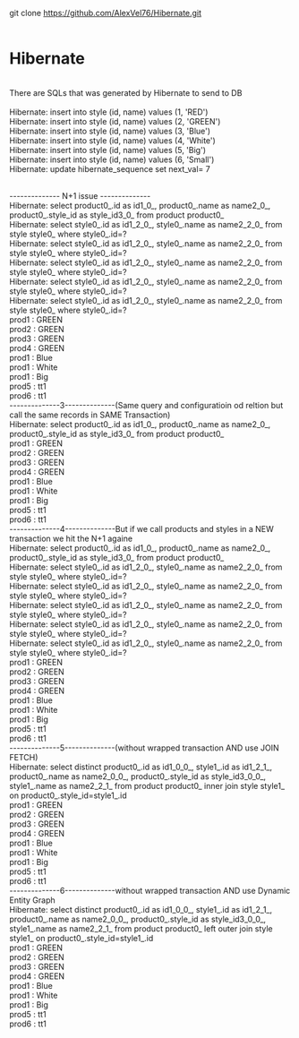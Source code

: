 git clone https://github.com/AlexVel76/Hibernate.git <br>
 <br>
# Hibernate <br>
 <br>
There are SQLs that was generated by Hibernate to send to DB <br>
 <br>
Hibernate: insert into style (id, name) values (1, 'RED') <br>
Hibernate: insert into style (id, name) values (2, 'GREEN') <br>
Hibernate: insert into style (id, name) values (3, 'Blue') <br>
Hibernate: insert into style (id, name) values (4, 'White') <br>
Hibernate: insert into style (id, name) values (5, 'Big') <br>
Hibernate: insert into style (id, name) values (6, 'Small') <br>
Hibernate: update hibernate_sequence set next_val= 7 <br>
 <br>

-------------- N+1 issue -------------- <br>
Hibernate: select product0_.id as id1_0_, product0_.name as name2_0_, product0_.style_id as style_id3_0_ from product product0_ <br>
Hibernate: select style0_.id as id1_2_0_, style0_.name as name2_2_0_ from style style0_ where style0_.id=? <br>
Hibernate: select style0_.id as id1_2_0_, style0_.name as name2_2_0_ from style style0_ where style0_.id=? <br>
Hibernate: select style0_.id as id1_2_0_, style0_.name as name2_2_0_ from style style0_ where style0_.id=? <br>
Hibernate: select style0_.id as id1_2_0_, style0_.name as name2_2_0_ from style style0_ where style0_.id=? <br>
Hibernate: select style0_.id as id1_2_0_, style0_.name as name2_2_0_ from style style0_ where style0_.id=? <br>
prod1 : GREEN <br>
prod2 : GREEN <br>
prod3 : GREEN <br>
prod4 : GREEN <br>
prod1 : Blue <br>
prod1 : White <br>
prod1 : Big <br>
prod5 : tt1 <br>
prod6 : tt1 <br>
--------------3--------------(Same query and configuratioin od reltion but call the same records in SAME Transaction) <br>
Hibernate: select product0_.id as id1_0_, product0_.name as name2_0_, product0_.style_id as style_id3_0_ from product product0_ <br>
prod1 : GREEN <br>
prod2 : GREEN <br>
prod3 : GREEN <br>
prod4 : GREEN <br>
prod1 : Blue <br>
prod1 : White <br>
prod1 : Big <br>
prod5 : tt1 <br>
prod6 : tt1 <br>
--------------4--------------But if we call products and styles in a NEW transaction we hit the N+1 againe <br>
Hibernate: select product0_.id as id1_0_, product0_.name as name2_0_, product0_.style_id as style_id3_0_ from product product0_ <br>
Hibernate: select style0_.id as id1_2_0_, style0_.name as name2_2_0_ from style style0_ where style0_.id=? <br>
Hibernate: select style0_.id as id1_2_0_, style0_.name as name2_2_0_ from style style0_ where style0_.id=? <br>
Hibernate: select style0_.id as id1_2_0_, style0_.name as name2_2_0_ from style style0_ where style0_.id=? <br>
Hibernate: select style0_.id as id1_2_0_, style0_.name as name2_2_0_ from style style0_ where style0_.id=? <br>
Hibernate: select style0_.id as id1_2_0_, style0_.name as name2_2_0_ from style style0_ where style0_.id=? <br>
prod1 : GREEN <br>
prod2 : GREEN <br>
prod3 : GREEN <br>
prod4 : GREEN <br>
prod1 : Blue <br>
prod1 : White <br>
prod1 : Big <br>
prod5 : tt1 <br>
prod6 : tt1 <br>
--------------5--------------(without wrapped transaction AND use JOIN FETCH) <br>
Hibernate: select distinct product0_.id as id1_0_0_, style1_.id as id1_2_1_, product0_.name as name2_0_0_, product0_.style_id as style_id3_0_0_, style1_.name as name2_2_1_ from product product0_ inner join style style1_ on product0_.style_id=style1_.id <br>
prod1 : GREEN <br>
prod2 : GREEN <br>
prod3 : GREEN <br>
prod4 : GREEN <br>
prod1 : Blue <br>
prod1 : White <br>
prod1 : Big <br>
prod5 : tt1 <br>
prod6 : tt1 <br>
--------------6--------------without wrapped transaction AND use Dynamic Entity Graph <br>
Hibernate: select distinct product0_.id as id1_0_0_, style1_.id as id1_2_1_, product0_.name as name2_0_0_, product0_.style_id as style_id3_0_0_, style1_.name as name2_2_1_ from product product0_ left outer join style style1_ on product0_.style_id=style1_.id <br>
prod1 : GREEN <br>
prod2 : GREEN <br>
prod3 : GREEN <br>
prod4 : GREEN <br>
prod1 : Blue <br>
prod1 : White <br>
prod1 : Big <br>
prod5 : tt1 <br>
prod6 : tt1

